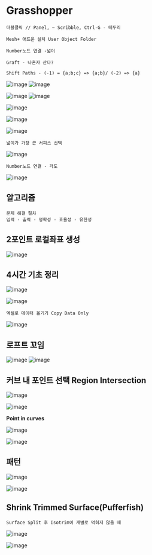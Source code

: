 Grasshopper
============

`더블클릭 // Panel, ~ Scribble, Ctrl-G - 테두리`

`Mesh+ 애드온 설치 User Object Folder`

`Number노드 연결 -넓이`

`Graft - 나혼자 산다?`

`Shift Paths - (-1) = {a;b;c} => {a;b}/ (-2) => {a}`

![image](https://user-images.githubusercontent.com/30430227/188350052-a0533d6b-57d4-4b99-bb1e-0c924fa3f9a4.png)
![image](https://user-images.githubusercontent.com/30430227/188350030-cd112609-f1a2-4810-926b-fc10c4bc73a2.png)

![image](https://user-images.githubusercontent.com/30430227/188350126-2a154634-49b1-42fe-98ab-b9ecc718c89a.png)
![image](https://user-images.githubusercontent.com/30430227/188350139-e601f327-e7c2-49c4-ac60-5731f5af3fe9.png)

![image](https://user-images.githubusercontent.com/30430227/188358701-44a313fd-2f04-4341-a7a4-84d6287a47e8.png)

![image](https://user-images.githubusercontent.com/30430227/188358760-c27244cb-a022-425b-b121-0409114fc0b1.png)

![image](https://user-images.githubusercontent.com/30430227/188081211-343ae906-27a8-47b0-b4a8-df5ca4756d00.png)

`넓이가 가장 큰 서피스 선택`

![image](https://user-images.githubusercontent.com/30430227/188081354-ce4c6ae0-896c-4a1b-bf4c-73ff90737184.png)

`Number노드 연결 - 각도`

![image](https://user-images.githubusercontent.com/30430227/188099088-58859312-4e06-49a2-a22b-1e7e5fe09ecc.png)



알고리즘
--------

```
문제 해결 절차
입력 - 출력 - 명확성 - 효율성 - 유한성
```

2포인트 로컬좌표 생성
-----------------------

![image](https://user-images.githubusercontent.com/30430227/187058765-0ec5167f-1724-4f54-ba51-cb548d599564.png)


4시간 기초 정리 
---------------

![image](https://user-images.githubusercontent.com/30430227/187058978-e9b5ab76-e320-48a7-aee0-cfbf70ea667d.png)

![image](https://user-images.githubusercontent.com/30430227/187060194-86b29729-a95f-40de-afd3-750224e7fa8c.png)

`엑셀로 데이터 옮기기 Copy Data Only`

![image](https://user-images.githubusercontent.com/30430227/187060215-7218a5ed-6205-41ec-b376-27f5b3b167b6.png)


로프트 꼬임 
----------

![image](https://user-images.githubusercontent.com/30430227/187192471-b109394b-380e-4c15-82ef-bc220a31ed46.png)
![image](https://user-images.githubusercontent.com/30430227/187192517-a03daa7b-6c13-48e9-ad6d-0478374dd152.png)



커브 내 포인트 선택 Region Intersection
---------------------

![image](https://user-images.githubusercontent.com/30430227/167286208-451f0d7d-998f-4114-ab9b-45ead8ebad46.png)

![image](https://user-images.githubusercontent.com/30430227/167286215-1d2c3121-59de-4b7c-b021-19a2f192477c.png)

**Point in curves**

![image](https://user-images.githubusercontent.com/30430227/167286490-733dae27-1567-4a67-88c3-f6b0d1070831.png)

![image](https://user-images.githubusercontent.com/30430227/167286497-df3b377a-f523-4992-abd4-32080d7b5e7e.png)


패턴 
----

![image](https://user-images.githubusercontent.com/30430227/167533487-0af4b7e8-4619-4147-9a4b-72cc7e3b7541.png)

![image](https://user-images.githubusercontent.com/30430227/167533597-e5eb3920-cede-41ae-a2cb-fd01da836f54.png)


Shrink Trimmed Surface(Pufferfish)
-------------------------------

``Surface Split 후 Isotrim이 개별로 먹히지 않을 때``

![image](https://user-images.githubusercontent.com/30430227/167541087-d1463ec6-df5d-463c-ab14-774f6a760fac.png)

![image](https://user-images.githubusercontent.com/30430227/167541128-5c16a590-0052-4602-8339-be387c610d16.png)



